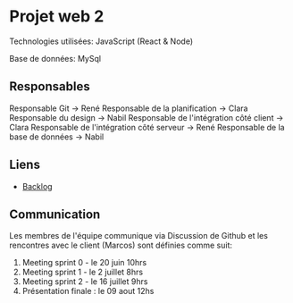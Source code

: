 # Projet web 2

Technologies utilisées: JavaScript (React & Node)

Base de données: MySql

## Responsables

 Responsable Git -> René
 Responsable de la planification -> Clara
 Responsable du design -> Nabil
 Responsable de l'intégration côté client -> Clara
 Responsable de l'intégration côté serveur -> René
 Responsable de la base de données -> Nabil


 ## Liens

 - [Backlog](https://docs.google.com/spreadsheets/d/1sYJNUpcInXHTK_KAUwymFfKo4TPzay-VUz6b_OwGOQk/edit?gid=0#gid=0)

## Communication

Les membres de l'équipe communique via Discussion de Github et les rencontres avec le client (Marcos) sont définies comme suit:
1. Meeting sprint 0 - le 20 juin 10hrs
2. Meeting sprint 1 - le 2 juillet 8hrs
3. Meeting sprint 2 - le 16 juillet 9hrs
4. Présentation finale : le 09 aout 12hs

